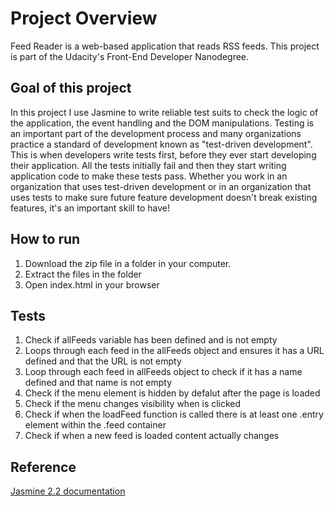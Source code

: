 # Project Overview

Feed Reader is a  web-based application that reads RSS feeds. This project is part of the Udacity's Front-End Developer Nanodegree.

## Goal of this project

In this project I use Jasmine to write reliable test suits to check the logic of the application, the event handling and the DOM manipulations.
Testing is an important part of the development process and many organizations practice a standard of development known as "test-driven development". This is when developers write tests first, before they ever start developing their application. All the tests initially fail and then they start writing application code to make these tests pass.
Whether you work in an organization that uses test-driven development or in an organization that uses tests to make sure future feature development doesn't break existing features, it's an important skill to have!

## How to run

1. Download the zip file in a folder in your computer.
2. Extract the files in the folder
3. Open index.html in your browser


## Tests

1. Check if allFeeds variable has been defined and is not empty
2. Loops through each feed in the allFeeds object and ensures it has a URL defined and that the URL is not empty
3. Loop through each feed in allFeeds object to check if it has a name defined and that name is not empty
4. Check if the menu element is hidden by defalut after the page is loaded
5. Check if the menu changes visibility when is clicked
6. Check if when the loadFeed function is called there is at least one .entry element within the .feed container
7. Check if when a new feed is loaded content actually changes

## Reference

[Jasmine 2.2 documentation](https://jasmine.github.io/2.2/introduction)
